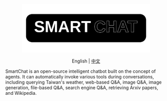 <p align="center">
  <img src="/static/images/smartchat-logo-font.svg" alt="SmartChat Logo" width="400">
</p>

<p align="center">
  English | <a href="README.md">中文</a>
</p>

SmartChat is an open-source intelligent chatbot built on the concept of agents. It can automatically invoke various tools during conversations, including querying Taiwan's weather, web-based Q&A, image Q&A, image generation, file-based Q&A, search engine Q&A, retrieving Arxiv papers, and Wikipedia.

